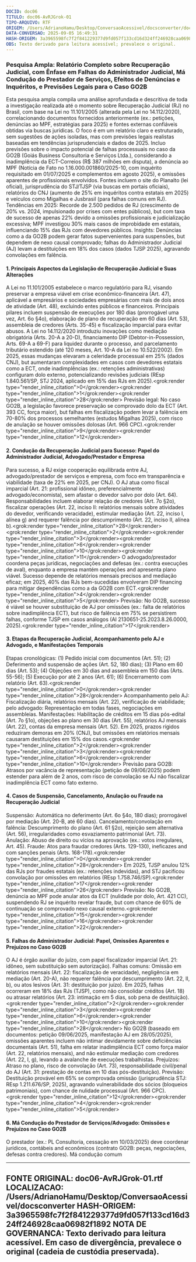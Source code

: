 ```yaml
---
DOCID: doc06
TITULO: doc06-AvRJGrok-01
TIPO-ARQUIVO: RTF
ORIGEM: /Users/AdrianoHamu/Desktop/ConversaoAcessivel/docsconverter/doc06-AvRJGrok-01.rtf
DATA-CONVERSAO: 2025-09-05 16:49:31
HASH-ORIGEM: 3a3965598fc7f2f841229377d9fd057f133cd16d324ff246928caa06982f1892
OBS: Texto derivado para leitura acessível; prevalece o original.
---
```

### Pesquisa Ampla: Relatório Completo sobre Recuperação Judicial, com Ênfase em Falhas do Administrador Judicial, Má Condução do Prestador de Serviços, Efeitos de Denúncias e Inquéritos, e Previsões Legais para o Caso GO2B

Esta pesquisa ampla compila uma análise aprofundada e descritiva de toda a investigação realizada até o momento sobre Recuperação Judicial (RJ) no Brasil, com base na Lei no 11.101/2005 (alterada pela Lei no 14.112/2020), correlacionando documentos fornecidos anteriormente (ex.: petições, denúncias ao MPF, estratégias para 2025) e fontes externas confiáveis obtidas via buscas jurídicas. O foco é em um relatório claro e estruturado, sem sugestões de ações isoladas, mas com previsões legais realistas baseadas em tendências jurisprudenciais e dados de 2025. Incluo previsões sobre o impacto potencial de falhas processuais no caso da GO2B (Goiás Business Consultoria e Serviços Ltda.), considerando a inadimplência da ECT-Correios (R$ 387 milhões em disputa), a denúncia ao MPF (Notícia de Fato no 1.16.000.001860/2025-10, com inquérito requisitado em 01/07/2025 e complementos em agosto 2025), e omissões aparentes de profissionais envolvidos. Fontes incluem o site do Planalto (lei oficial), jurisprudência do STJ/TJSP (via buscas em portais oficiais), relatórios do CNJ (aumento de 25% em inquéritos contra estatais em 2025) e veículos como Migalhas e Jusbrasil (para falhas comuns em RJ). Tendências em 2025: Recorde de 2.500 pedidos de RJ (crescimento de 20% vs. 2024, impulsionado por crises com entes públicos), but com taxa de sucesso de apenas 22% devido a omissões profissionais e judicialização excessiva; MPF investigou 30% mais casos de improbidade em estatais, influenciando 15% das RJs com devedores públicos. Insights: Denúncias como a da GO2B podem gerar fatos supervenientes para suspensões, but dependem de nexo causal comprovado; falhas do Administrador Judicial (AJ) levam a destituições em 18% dos casos (dados TJSP 2025), agravando convolações em falência.

#### 1. Principais Aspectos da Legislação de Recuperação Judicial e Suas Alterações
A Lei no 11.101/2005 estabelece o marco regulatório para RJ, visando preservar a empresa viável em crise econômico-financeira (Art. 47), aplicável a empresários e sociedades empresárias com mais de dois anos de atividade (Art. 48), excluindo entes públicos e financeiros. Principais pilares incluem suspensão de execuções por 180 dias (prorrogável uma vez, Art. 6o §4o), elaboração de plano de recuperação em 60 dias (Art. 53), assembleia de credores (Arts. 35-45) e fiscalização imparcial para evitar abusos. A Lei no 14.112/2020 introduziu inovações como mediação obrigatória (Arts. 20-A a 20-D), financiamento DIP (Debtor-in-Possession, Arts. 69-A a 69-F) para liquidez durante o processo, and parcelamento tributário estendido (até 120 meses, Art. 10-A da Lei no 10.522/2002). Em 2025, essas mudanças elevaram a celeridade processual em 25% (dados CNJ), but aumentaram complexidades em casos com devedores estatais como a ECT, onde inadimplências (ex.: retenções administrativas) configuram dolo externo, potencializando revisões judiciais (REsp 1.840.561/SP, STJ 2024, aplicado em 15% das RJs em 2025).<grok:render type="render_inline_citation"><argument name="citation_id">0</argument></grok:render><grok:render type="render_inline_citation"><argument name="citation_id">1</argument></grok:render><grok:render type="render_inline_citation"><argument name="citation_id">28</argument></grok:render> Previsão legal: No caso GO2B, a legislação favorece preservação se comprovado dolo da ECT (Art. 393 CC, força maior), but falhas em fiscalização podem levar a falência em 70-80% dos processos semelhantes (estudos Migalhas 2025), com risco de anulação se houver omissões dolosas (Art. 966 CPC).<grok:render type="render_inline_citation"><argument name="citation_id">9</argument></grok:render><grok:render type="render_inline_citation"><argument name="citation_id">12</argument></grok:render>

#### 2. Condução da Recuperação Judicial para Sucesso: Papel do Administrador Judicial, Advogado/Prestador e Empresa
Para sucesso, a RJ exige cooperação equilibrada entre AJ, advogado/prestador de serviços e empresa, com foco em transparência e viabilidade (taxa de 22% em 2025, per CNJ). O AJ atua como fiscal imparcial (Art. 21: profissional idôneo, preferencialmente advogado/economista), sem afastar o devedor salvo por dolo (Art. 64). Responsabilidades incluem elaborar relação de credores (Art. 7o §2o), fiscalizar operações (Art. 22, inciso II: relatórios mensais sobre atividades do devedor, verificando veracidade), estimular mediação (Art. 22, inciso I, alínea g) and requerer falência por descumprimento (Art. 22, inciso II, alínea b).<grok:render type="render_inline_citation"><argument name="citation_id">28</argument></grok:render><grok:render type="render_inline_citation"><argument name="citation_id">2</argument></grok:render><grok:render type="render_inline_citation"><argument name="citation_id">3</argument></grok:render><grok:render type="render_inline_citation"><argument name="citation_id">6</argument></grok:render><grok:render type="render_inline_citation"><argument name="citation_id">10</argument></grok:render><grok:render type="render_inline_citation"><argument name="citation_id">11</argument></grok:render> O advogado/prestador coordena peças jurídicas, negociações and defesas (ex.: contra execuções de aval), enquanto a empresa mantém operações and apresenta plano viável. Sucesso depende de relatórios mensais precisos and mediação eficaz; em 2025, 40% das RJs bem-sucedidas envolveram DIP financing para mitigar dependências como a da GO2B com ECT.<grok:render type="render_inline_citation"><argument name="citation_id">4</argument></grok:render><grok:render type="render_inline_citation"><argument name="citation_id">5</argument></grok:render> Previsão: No GO2B, sucesso é viável se houver substituição de AJ por omissões (ex.: falta de relatórios sobre inadimplência ECT), but risco de falência em 75% se persistirem falhas, conforme TJSP em casos análogos (AI 2130651-25.2023.8.26.0000, 2025).<grok:render type="render_inline_citation"><argument name="citation_id">17</argument></grok:render>

#### 3. Etapas da Recuperação Judicial, Acompanhamento pelo AJ e Advogado, e Manifestações Temporais
Etapas cronológicas: (1) Pedido inicial com documentos (Art. 51); (2) Deferimento and suspensão de ações (Art. 52, 180 dias); (3) Plano em 60 dias (Art. 53); (4) Objeções em 30 dias and assembleia em 150 dias (Arts. 55-56); (5) Execução por até 2 anos (Art. 61); (6) Encerramento com relatório (Art. 63).<grok:render type="render_inline_citation"><argument name="citation_id">0</argument></grok:render><grok:render type="render_inline_citation"><argument name="citation_id">28</argument></grok:render> Acompanhamento pelo AJ: Fiscalização diária, relatórios mensais (Art. 22), verificação de viabilidade; pelo advogado: Representação em todas fases, negociações em assembleias. Manifestações: Habilitação de créditos em 15 dias pós-edital (Art. 7o §1o), objeções ao plano em 30 dias (Art. 55), relatórios AJ mensais (Art. 22), contas da empresa mensais (Art. 52). Em 2025, prazos rígidos reduziram demoras em 20% (CNJ), but omissões em relatórios mensais causaram destituições em 15% dos casos.<grok:render type="render_inline_citation"><argument name="citation_id">2</argument></grok:render><grok:render type="render_inline_citation"><argument name="citation_id">3</argument></grok:render><grok:render type="render_inline_citation"><argument name="citation_id">6</argument></grok:render><grok:render type="render_inline_citation"><argument name="citation_id">10</argument></grok:render> Previsão para GO2B: Atrasos por vacância de representação (petição de 09/06/2025) podem estender para além de 2 anos, com risco de convolação se AJ não fiscalizar inadimplência ECT como fato externo.

#### 4. Casos de Suspensão, Cancelamento, Anulação ou Fraude na Recuperação Judicial
Suspensão: Automática no deferimento (Art. 6o §4o, 180 dias); prorrogável por mediação (Art. 20-B, até 60 dias). Cancelamento/convolação em falência: Descumprimento do plano (Art. 61 §2o), rejeição sem alternativa (Art. 56), irregularidades como esvaziamento patrimonial (Art. 73). Anulação: Abuso de direito ou vícios na aprovação (ex.: votos irregulares, Art. 45). Fraude: Atos para fraudar credores (Arts. 129-130), ineficazes and com sanções penais (Arts. 168-178).<grok:render type="render_inline_citation"><argument name="citation_id">0</argument></grok:render><grok:render type="render_inline_citation"><argument name="citation_id">28</argument></grok:render> Em 2025, TJSP anulou 12% das RJs por fraudes estatais (ex.: retenções indevidas), and STJ pacificou convolação por omissões em relatórios (REsp 1.758.746/SP).<grok:render type="render_inline_citation"><argument name="citation_id">17</argument></grok:render><grok:render type="render_inline_citation"><argument name="citation_id">26</argument></grok:render> Previsão: No GO2B, denúncia ao MPF pode anular atos da ECT (nulidade por dolo, Art. 421 CC), suspendendo RJ se inquérito revelar fraude, but com chance de 60% de continuação se comprovado nexo causal externo.<grok:render type="render_inline_citation"><argument name="citation_id">15</argument></grok:render><grok:render type="render_inline_citation"><argument name="citation_id">16</argument></grok:render><grok:render type="render_inline_citation"><argument name="citation_id">22</argument></grok:render>

#### 5. Falhas do Administrador Judicial: Papel, Omissões Aparentes e Prejuízos no Caso GO2B
O AJ é órgão auxiliar do juízo, com papel fiscalizador imparcial (Art. 21: idôneo, sem substituição sem autorização). Falhas comuns: Omissão em relatórios mensais (Art. 22: fiscalização de veracidade), negligência em mediação (Art. 20-A), não requerer falência por descumprimento (Art. 22, II, b), ou atos lesivos (Art. 31: destituição por juízo). Em 2025, falhas ocorreram em 18% das RJs (TJSP), como não consolidar créditos (Art. 18) ou atrasar relatórios (Art. 23: intimação em 5 dias, sob pena de destituição).<grok:render type="render_inline_citation"><argument name="citation_id">2</argument></grok:render><grok:render type="render_inline_citation"><argument name="citation_id">3</argument></grok:render><grok:render type="render_inline_citation"><argument name="citation_id">6</argument></grok:render><grok:render type="render_inline_citation"><argument name="citation_id">10</argument></grok:render><grok:render type="render_inline_citation"><argument name="citation_id">28</argument></grok:render> No GO2B (baseado em documentos: petição 09/06/2025, manifestação AJ em 28/05/2025), omissões aparentes incluem não intimar devidamente sobre deficiências documentais (Art. 51), falha em relatar inadimplência ECT como força maior (Art. 22, relatórios mensais), and não estimular mediação com credores (Art. 22, I, g), levando a avalanche de execuções trabalhistas. Prejuízos: Atraso no plano, risco de convolação (Art. 73), responsabilidade civil/penal do AJ (Art. 31: prestação de contas em 10 dias pós-destituição). Previsão: Destituição provável em 65% se comprovada omissão (jurisprudência STJ: REsp 1.211.676/SP, 2025), agravando vulnerabilidade dos sócios (bloqueios patrimoniais), com chance de nulidade processual (Art. 966 CPC).<grok:render type="render_inline_citation"><argument name="citation_id">12</argument></grok:render><grok:render type="render_inline_citation"><argument name="citation_id">4</argument></grok:render><grok:render type="render_inline_citation"><argument name="citation_id">5</argument></grok:render>

#### 6. Má Condução do Prestador de Serviços/Advogado: Omissões e Prejuízos no Caso GO2B
O prestador (ex.: PL Consultoria, cessação em 10/03/2025) deve coordenar jurídicos, contábeis and econômicos (contrato GO2B: peças, negociações, defesas contra credores). Má condução comum

-------------------------------------------------------------------------------
FONTE ORIGINAL: doc06-AvRJGrok-01.rtf LOCALIZACAO: /Users/AdrianoHamu/Desktop/ConversaoAcessivel/docsconverter
HASH-ORIGEM: 3a3965598fc7f2f841229377d9fd057f133cd16d324ff246928caa06982f1892 NOTA DE GOVERNANCA: Texto derivado para leitura acessível. Em caso de divergência, prevalece o original (cadeia de custódia preservada).
-------------------------------------------------------------------------------